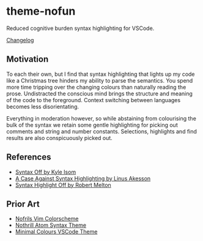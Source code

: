 # theme-nofun

Reduced cognitive burden syntax highlighting for VSCode.

[Changelog](./CHANGELOG.md)

## Motivation

To each their own, but I find that syntax highlighting that lights up my code like a Christmas tree hinders my ability to parse the semantics. You spend more time tripping over the changing colours than naturally reading the prose. Undistracted the conscious mind brings the structure and meaning of the code to the foreground. Context switching between languages becomes less disorientating.

Everything in moderation however, so while abstaining from colourising the bulk of the syntax we retain some gentle highlighting for picking out comments and string and number constants. Selections, highlights and find results are also conspicuously picked out.

## References

- [Syntax Off by Kyle Isom](http://kyleisom.net/blog/2012/10/17/syntax-off/)
- [A Case Against Syntax Highlighting by Linus Akesson](http://www.linusakesson.net/programming/syntaxhighlighting/)
- [Syntax Highlight Off by Robert Melton](https://www.robertmelton.com/2016/04/10/syntax-highlighting-off/)

## Prior Art

- [Nofrils Vim Colorscheme](https://github.com/robertmeta/nofrils)
- [Nothrill Atom Syntax Theme](https://atom.io/themes/nothrill-dark-syntax)
- [Minimal Colours VSCode Theme](https://marketplace.visualstudio.com/items?itemName=andradei.minimal-colors)